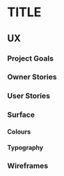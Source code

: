 # TITLE

## UX 

### Project Goals

### Owner Stories

### User Stories

### Surface

#### Colours

#### Typography

### Wireframes